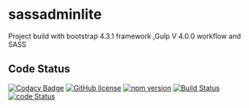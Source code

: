 # sassadminlite
Project build with bootstrap 4.3.1 framework ,Gulp V 4.0.0 workflow and SASS
## Code Status

[![Codacy Badge](https://api.codacy.com/project/badge/Grade/b3a71da90ef44a6c9d9c0f63ffc5ee63)](https://app.codacy.com/app/swaibat/sassadminlite?utm_source=github.com&utm_medium=referral&utm_content=swaibat/sassadminlite&utm_campaign=Badge_Grade_Dashboard)
[![GitHub license](https://img.shields.io/badge/license-MIT-blue.svg)](https://github.com/swaibat/sassadminlite/blob/master/LICENSE)
[![npm version](https://img.shields.io/static/v1.svg?label=Gulp&message=V%204.0.0%20&color=orange)](https://www.npmjs.com/package/startbootstrap-sb-admin-2)
[![Build Status](https://img.shields.io/static/v1.svg?label=GPA&message=3.94/5&color=green)](https://travis-ci.com/swaibat/sassadminlite.svg?branch=master)
[![code Status](https://img.shields.io/static/v1.svg?label=GPA&message=3.94/5&color=blue)](https://codebeat.co/projects/github-com-swaibat-sassadminlite-master/ratings)

